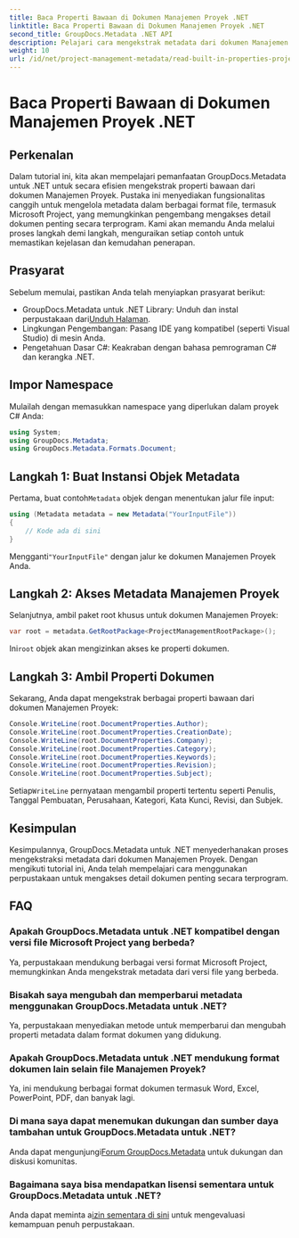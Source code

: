 ```yaml
---
title: Baca Properti Bawaan di Dokumen Manajemen Proyek .NET
linktitle: Baca Properti Bawaan di Dokumen Manajemen Proyek .NET
second_title: GroupDocs.Metadata .NET API
description: Pelajari cara mengekstrak metadata dari dokumen Manajemen Proyek menggunakan GroupDocs.Metadata untuk .NET. Tingkatkan kemampuan pemrosesan dokumen Anda.
weight: 10
url: /id/net/project-management-metadata/read-built-in-properties-project-management-documents/
---
```


# Baca Properti Bawaan di Dokumen Manajemen Proyek .NET

## Perkenalan
Dalam tutorial ini, kita akan mempelajari pemanfaatan GroupDocs.Metadata untuk .NET untuk secara efisien mengekstrak properti bawaan dari dokumen Manajemen Proyek. Pustaka ini menyediakan fungsionalitas canggih untuk mengelola metadata dalam berbagai format file, termasuk Microsoft Project, yang memungkinkan pengembang mengakses detail dokumen penting secara terprogram. Kami akan memandu Anda melalui proses langkah demi langkah, menguraikan setiap contoh untuk memastikan kejelasan dan kemudahan penerapan.
## Prasyarat
Sebelum memulai, pastikan Anda telah menyiapkan prasyarat berikut:
-  GroupDocs.Metadata untuk .NET Library: Unduh dan instal perpustakaan dari[Unduh Halaman](https://releases.groupdocs.com/metadata/net/).
- Lingkungan Pengembangan: Pasang IDE yang kompatibel (seperti Visual Studio) di mesin Anda.
- Pengetahuan Dasar C#: Keakraban dengan bahasa pemrograman C# dan kerangka .NET.

## Impor Namespace
Mulailah dengan memasukkan namespace yang diperlukan dalam proyek C# Anda:
```csharp
using System;
using GroupDocs.Metadata;
using GroupDocs.Metadata.Formats.Document;
```
## Langkah 1: Buat Instansi Objek Metadata
 Pertama, buat contoh`Metadata` objek dengan menentukan jalur file input:
```csharp
using (Metadata metadata = new Metadata("YourInputFile"))
{
    // Kode ada di sini
}
```
 Mengganti`"YourInputFile"` dengan jalur ke dokumen Manajemen Proyek Anda.
## Langkah 2: Akses Metadata Manajemen Proyek
Selanjutnya, ambil paket root khusus untuk dokumen Manajemen Proyek:
```csharp
var root = metadata.GetRootPackage<ProjectManagementRootPackage>();
```
Ini`root` objek akan mengizinkan akses ke properti dokumen.
## Langkah 3: Ambil Properti Dokumen
Sekarang, Anda dapat mengekstrak berbagai properti bawaan dari dokumen Manajemen Proyek:
```csharp
Console.WriteLine(root.DocumentProperties.Author);
Console.WriteLine(root.DocumentProperties.CreationDate);
Console.WriteLine(root.DocumentProperties.Company);
Console.WriteLine(root.DocumentProperties.Category);
Console.WriteLine(root.DocumentProperties.Keywords);
Console.WriteLine(root.DocumentProperties.Revision);
Console.WriteLine(root.DocumentProperties.Subject);
```
 Setiap`WriteLine` pernyataan mengambil properti tertentu seperti Penulis, Tanggal Pembuatan, Perusahaan, Kategori, Kata Kunci, Revisi, dan Subjek.

## Kesimpulan
Kesimpulannya, GroupDocs.Metadata untuk .NET menyederhanakan proses mengekstraksi metadata dari dokumen Manajemen Proyek. Dengan mengikuti tutorial ini, Anda telah mempelajari cara menggunakan perpustakaan untuk mengakses detail dokumen penting secara terprogram.

## FAQ
### Apakah GroupDocs.Metadata untuk .NET kompatibel dengan versi file Microsoft Project yang berbeda?
Ya, perpustakaan mendukung berbagai versi format Microsoft Project, memungkinkan Anda mengekstrak metadata dari versi file yang berbeda.
### Bisakah saya mengubah dan memperbarui metadata menggunakan GroupDocs.Metadata untuk .NET?
Ya, perpustakaan menyediakan metode untuk memperbarui dan mengubah properti metadata dalam format dokumen yang didukung.
### Apakah GroupDocs.Metadata untuk .NET mendukung format dokumen lain selain file Manajemen Proyek?
Ya, ini mendukung berbagai format dokumen termasuk Word, Excel, PowerPoint, PDF, dan banyak lagi.
### Di mana saya dapat menemukan dukungan dan sumber daya tambahan untuk GroupDocs.Metadata untuk .NET?
 Anda dapat mengunjungi[Forum GroupDocs.Metadata](https://forum.groupdocs.com/c/metadata/14) untuk dukungan dan diskusi komunitas.
### Bagaimana saya bisa mendapatkan lisensi sementara untuk GroupDocs.Metadata untuk .NET?
 Anda dapat meminta a[izin sementara di sini](https://purchase.groupdocs.com/temporary-license/) untuk mengevaluasi kemampuan penuh perpustakaan.